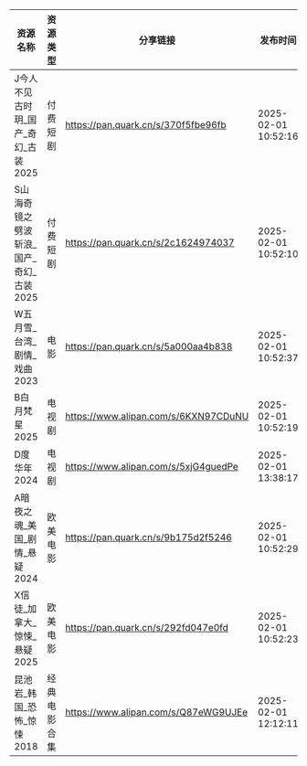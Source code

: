 | 资源名称                    | 资源类型   | 分享链接                                 | 发布时间                |
| ----------------------- | ------ | ------------------------------------ | ------------------- |
| J今人不见古时玥_国产_奇幻_古装2025   | 付费短剧   | https://pan.quark.cn/s/370f5fbe96fb  | 2025-02-01 10:52:16 |
| S山海奇镜之劈波斩浪_国产_奇幻_古装2025 | 付费短剧   | https://pan.quark.cn/s/2c1624974037  | 2025-02-01 10:52:10 |
| W五月雪_台湾_剧情_戏曲2023       | 电影     | https://pan.quark.cn/s/5a000aa4b838  | 2025-02-01 10:52:37 |
| B白月梵星2025               | 电视剧    | https://www.alipan.com/s/6KXN97CDuNU | 2025-02-01 10:52:19 |
| D度华年2024                | 电视剧    | https://www.alipan.com/s/5xjG4guedPe | 2025-02-01 13:38:17 |
| A暗夜之魂_美国_剧情_悬疑2024      | 欧美电影   | https://pan.quark.cn/s/9b175d2f5246  | 2025-02-01 10:52:29 |
| X信徒_加拿大_惊悚_悬疑2025       | 欧美电影   | https://pan.quark.cn/s/292fd047e0fd  | 2025-02-01 10:52:23 |
| 昆池岩_韩国_恐怖_惊悚2018        | 经典电影合集 | https://www.alipan.com/s/Q87eWG9UJEe | 2025-02-01 12:12:11 |
